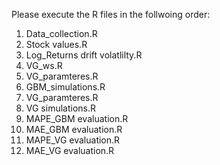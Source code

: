 Please execute the R files in the follwoing order:
1. Data_collection.R
2. Stock values.R
3. Log_Returns drift volatlilty.R
4. VG_ws.R
5. VG_paramteres.R
6. GBM_simulations.R
7. VG_paramteres.R
8. VG simulations.R
9. MAPE_GBM evaluation.R
10. MAE_GBM evaluation.R
11. MAPE_VG evaluation.R
12. MAE_VG evaluation.R
